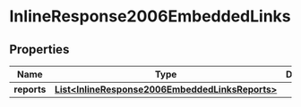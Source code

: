 
# InlineResponse2006EmbeddedLinks

## Properties
Name | Type | Description | Notes
------------ | ------------- | ------------- | -------------
**reports** | [**List&lt;InlineResponse2006EmbeddedLinksReports&gt;**](InlineResponse2006EmbeddedLinksReports.md) |  |  [optional]



